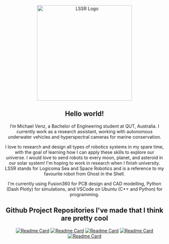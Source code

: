 <!---
roboticsmick/roboticsmick is a ✨ special ✨ repository because its `README.md` (this file) appears on your GitHub profile.
You can click the Preview link to take a look at your changes.
--->

<div align="center">
  <a href="https://roboticsmick.pythonanywhere.com/">
    <img src="https://www.lssr.space/assets/LSSRlogo.png" alt="LSSR Logo" height="300">
  </a>
<h3 align="center"></h3>

<!-- HELLO WORLD -->
## Hello world!
I’m Michael Venz, a Bachelor of Engineering student at QUT, Australia. I currently work as a research assistant, working with autonomous underwater vehicles and hyperspectral cameras for marine conservation.

I love to research and design all types of robotics systems in my spare time, with the goal of learning how I can apply these skills to explore our universe. I would love to send robots to every moon, planet, and asteroid in our solar system! I'm hoping to work in research when I finish university. LSSR stands for Logicoma Sea and Space Robotics and is a reference to my favourite robot from Ghost in the Shell.

I'm currently using Fusion360 for PCB design and CAD modelling, Python (Dash Plotly) for simulations, and VSCode on Ubuntu (C++ and Python) for programming.

<!-- GITHUB PROJECTS -->
## Github Project Repositories I've made that I think are pretty cool
[![Readme Card](https://github-readme-stats.vercel.app/api/pin/?username=roboticsmick&repo=LOGICOMA_LOW_COST_ROCKET_TRACKER&theme=dracula)](https://github.com/roboticsmick/LOGICOMA_LOW_COST_ROCKET_TRACKER)
[![Readme Card](https://github-readme-stats.vercel.app/api/pin/?username=roboticsmick&repo=LOGICOMA_LOW_COST_ROCKET&theme=dracula)](https://github.com/roboticsmick/LOGICOMA_LOW_COST_ROCKET)
[![Readme Card](https://github-readme-stats.vercel.app/api/pin/?username=roboticsmick&repo=LSSR_RA&theme=dracula)](https://github.com/roboticsmick/LSSR_RA)
[![Readme Card](https://github-readme-stats.vercel.app/api/pin/?username=roboticsmick&repo=LSSR_GPS_BASE_STATION&theme=dracula)](https://github.com/roboticsmick/LSSR_GPS_BASE_STATION)
[![Readme Card](https://github-readme-stats.vercel.app/api/pin/?username=roboticsmick&repo=LSSR_GPS_TRACKER&theme=dracula)](https://github.com/roboticsmick/LSSR_GPS_TRACKER)
  
[cpp]: https://img.shields.io/badge/C/C++-black.svg?style=for-the-badge&logo=C%2B%2B&logoColor=wh
[cpp-url]: https://github.com/roboticsmick/LSR_RA
[pi]:https://img.shields.io/badge/-Raspberry%20Pi-C51A4A?style=for-the-badge&logo=Raspberry-Pi
[pi-url]: https://github.com/roboticsmick/LSR_RA
[vsc]:https://img.shields.io/badge/Visual%20Studio%20Code-0078d7.svg?style=for-the-badge&logo=visual-studio-code&logoColor=white
[vsc-url]: https://github.com/roboticsmick/LSR_RA
[plotly]:https://img.shields.io/badge/Dash%20Plotly-%233F4F75.svg?style=for-the-badge&logo=plotly&logoColor=white
[plotly-url]: https://roboticsmick.pythonanywhere.com/
[python]:https://img.shields.io/badge/Python-3670A0?style=for-the-badge&logo=python&logoColor=ffdd54
[python-url]: https://roboticsmick.pythonanywhere.com/
[pythonanywhere]:https://img.shields.io/badge/PYTHONANYWHERE-3670A0?style=for-the-badge&logo=python&logoColor=ffdd54
[pythonanywhere-url]: https://roboticsmick.pythonanywhere.com/

[patreon]:https://img.shields.io/badge/Patreon-F96854?style=for-the-badge&logo=patreon&logoColor=white
[patreon-url]: patreon.com/user?u=64698997
[LinkedIn]:https://img.shields.io/badge/linkedin-%230077B5.svg?style=for-the-badge&logo=linkedin&logoColor=white
[LinkedIn-url]: https://www.linkedin.com/in/roboticsmick/
[YouTube]:https://img.shields.io/badge/YouTube-%23FF0000.svg?style=for-the-badge&logo=YouTube&logoColor=white
[YouTube-url]: https://www.youtube.com/@logicomaspacerobotics
[Projects]:https://img.shields.io/badge/Project%20Log-%23117AC9.svg?style=for-the-badge&logo=WordPress&logoColor=white
[Projects-url]: https://roboticsmick.pythonanywhere.com/
[LSRtool]:https://img.shields.io/badge/LSR%20Toolbox-3670A0?style=for-the-badge&logo=python&logoColor=ffdd54
[LSRtool-url]: https://roboticsmick.pythonanywhere.com/
